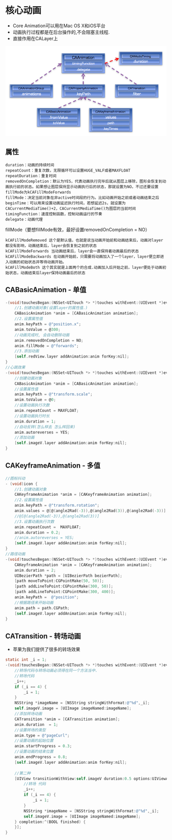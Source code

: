 # 核心动画
* Core Animation可以用在Mac OS X和iOS平台
* 动画执行过程都是在后台操作的,不会阻塞主线程.
* 直接作用在CALayer上

![](/0126/images/WX20170814-102228.png)

## 属性
    duration：动画的持续时间
    repeatCount：重复次数，无限循环可以设置HUGE_VALF或者MAXFLOAT
    repeatDuration：重复时间
    removedOnCompletion：默认为YES，代表动画执行完毕后就从图层上移除，图形会恢复到动画执行前的状态。如果想让图层保持显示动画执行后的状态，那就设置为NO，不过还要设置fillMode为kCAFillModeForwards
    fillMode：决定当前对象在非active时间段的行为。比如动画开始之前或者动画结束之后
    beginTime：可以用来设置动画延迟执行时间，若想延迟2s，就设置为CACurrentMediaTime()+2，CACurrentMediaTime()为图层的当前时间
    timingFunction：速度控制函数，控制动画运行的节奏
    delegate：动画代理
    
fillMode（要想fillMode有效，最好设置removedOnCompletion = NO）

    kCAFillModeRemoved 这个是默认值，也就是说当动画开始前和动画结束后，动画对layer都没有影响，动画结束后，layer会恢复到之前的状态
    kCAFillModeForwards 当动画结束后，layer会一直保持着动画最后的状态
    kCAFillModeBackwards 在动画开始前，只需要将动画加入了一个layer，layer便立即进入动画的初始状态并等待动画开始。
    kCAFillModeBoth 这个其实就是上面两个的合成.动画加入后开始之前，layer便处于动画初始状态，动画结束后layer保持动画最后的状态

## CABasicAnimation - 单值
```objectivec
-(void)touchesBegan:(NSSet<UITouch *> *)touches withEvent:(UIEvent *)event {
    //1.创建动画对象(设置layer的属性值.)
    CABasicAnimation *anim = [CABasicAnimation animation];
    //2.设置属性值
    anim.keyPath = @"position.x";
    anim.toValue = @300;
    //动画完成时, 会自动删除动画
    anim.removedOnCompletion = NO;
    anim.fillMode = @"forwards";
    //3.添加动画
    [self.redView.layer addAnimation:anim forKey:nil];   
}
//心跳效果
-(void)touchesBegan:(NSSet<UITouch *> *)touches withEvent:(UIEvent *)event {
    //创建动画对象
    CABasicAnimation *anim = [CABasicAnimation animation];
    //设置属性值
    anim.keyPath = @"transform.scale";
    anim.toValue = @0;
    //设置动画执行次数
    anim.repeatCount = MAXFLOAT;
    //设置动画执行时长
    anim.duration = 1;
    //自动反转(怎么样去 怎么样回来)
    anim.autoreverses = YES;
    //添加动画
    [self.imageV.layer addAnimation:anim forKey:nil];
}
```
## CAKeyframeAnimation - 多值
```objectivec
//图标抖动
- (void)icon {
    //1.创建动画对象
    CAKeyframeAnimation *anim = [CAKeyframeAnimation animation];
    //2.设置属性值
    anim.keyPath = @"transform.rotation";
    anim.values = @[@(angle2Rad(-3)),@(angle2Rad(3)),@(angle2Rad(-3))];
    //@[@(angle2Rad(-3)),@(angle2Rad(3))]
    //3.设置动画执行次数
    anim.repeatCount =  MAXFLOAT;
    anim.duration = 0.2;
    //anim.autoreverses = YES;
    [self.imageV.layer addAnimation:anim forKey:nil];
}
//路径动画
-(void)touchesBegan:(NSSet<UITouch *> *)touches withEvent:(UIEvent *)event {
    CAKeyframeAnimation *anim = [CAKeyframeAnimation animation];
    anim.duration = 2;
    UIBezierPath *path = [UIBezierPath bezierPath];
    [path moveToPoint:CGPointMake(50, 50)];
    [path addLineToPoint:CGPointMake(300, 50)];
    [path addLineToPoint:CGPointMake(300, 400)];
    anim.keyPath =  @"position";
    //根据路径来开始动画
    anim.path = path.CGPath;
    [self.imageV.layer addAnimation:anim forKey:nil];
}
```
## CATransition - 转场动画
* 苹果为我们提供了很多的转场效果

```objectivec
static int _i = 1;
-(void)touchesBegan:(NSSet<UITouch *> *)touches withEvent:(UIEvent *)event {
    //转场代码与转场动画必须得在同一个方法当中.
    //转场代码
    _i++;
    if (_i == 4) {
        _i = 1;
    }
    NSString *imageName = [NSString stringWithFormat:@"%d",_i];
    self.imageV.image = [UIImage imageNamed:imageName];
    //添加转场动画
    CATransition *anim = [CATransition animation];
    anim.duration  = 1;
    //设置转场的类型
    anim.type = @"pageCurl";
    //设置动画的起始位置
    anim.startProgress = 0.3;
    //设置动画的结束位置
    anim.endProgress = 0.8;
    [self.imageV.layer addAnimation:anim forKey:nil];
    
    //第二种
    [UIView transitionWithView:self.imageV duration:0.5 options:UIViewAnimationOptionTransitionCurlUp animations:^{
        //转场 代码
        _i++;
        if (_i == 4) {
            _i = 1;
        }
        NSString *imageName = [NSString stringWithFormat:@"%d",_i];
        self.imageV.image = [UIImage imageNamed:imageName];
    } completion:^(BOOL finished) {   
    }];
}
```
